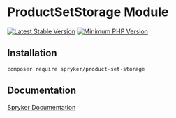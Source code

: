 # ProductSetStorage Module
[![Latest Stable Version](https://poser.pugx.org/spryker/product-set-storage/v/stable.svg)](https://packagist.org/packages/spryker/product-set-storage)
[![Minimum PHP Version](https://img.shields.io/badge/php-%3E%3D%207.3-8892BF.svg)](https://php.net/)

## Installation

```
composer require spryker/product-set-storage
```

## Documentation

[Spryker Documentation](https://spryker.github.io)
